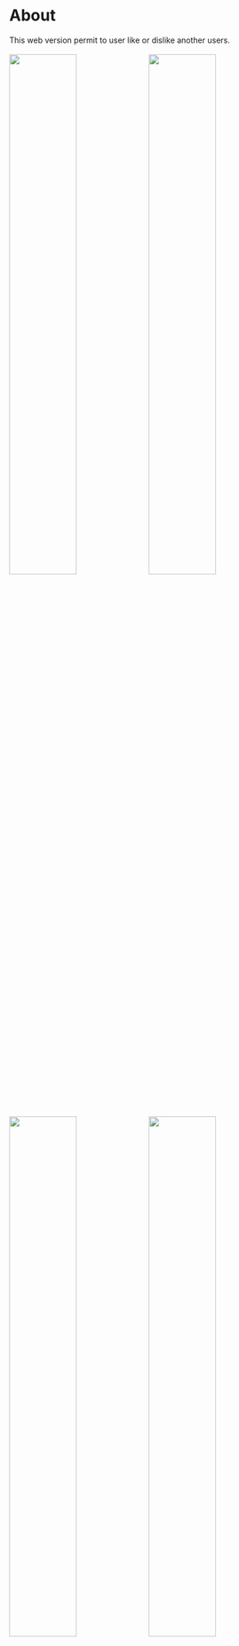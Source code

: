 # About
This web version permit to user like or dislike another users.<br/><br/>
<img src="https://raw.githubusercontent.com/DiegoVictor/omnistack-8/master/web/screenshots/dashboard.png" width="49%" />
<img src="https://raw.githubusercontent.com/DiegoVictor/omnistack-8/master/web/screenshots/login.png" width="49%" />
<img src="https://raw.githubusercontent.com/DiegoVictor/omnistack-8/master/web/screenshots/match.png" width="49%" />
<img src="https://raw.githubusercontent.com/DiegoVictor/omnistack-8/master/web/screenshots/matches.png" width="49%" />

# Install
```
$ yarn
```

# Dependencies
Was installed and configured the `eslint` and `prettier` to keep the code clean and patterned.

# Reactotron
This project is configured with [Reactotron](https://github.com/infinitered/reactotron), just open the Reactotron GUI before the app is up and running, after start the app Reactotron will identify new connections.

# .env
Rename the `.env.example` to `.env` then just update with yours settings

# API
Start the server in the [`api`](https://github.com/DiegoVictor/omnistack-8/tree/master/api) folder (see its README for more information). If any change in the api's port or host was made remember to update the `.env` too.

# Start up
```
$ yarn start
```

# Tests
```
$ yarn test
```
> And `yarn coverage` to run tests with coverage

